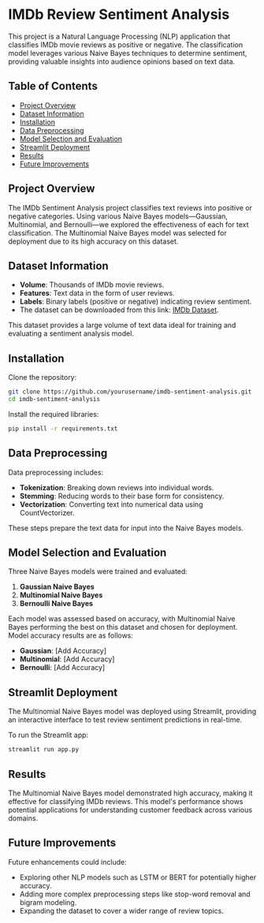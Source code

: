 
# IMDb Review Sentiment Analysis

This project is a Natural Language Processing (NLP) application that classifies IMDb movie reviews as positive or negative. The classification model leverages various Naive Bayes techniques to determine sentiment, providing valuable insights into audience opinions based on text data.

## Table of Contents
- [Project Overview](#project-overview)
- [Dataset Information](#dataset-information)
- [Installation](#installation)
- [Data Preprocessing](#data-preprocessing)
- [Model Selection and Evaluation](#model-selection-and-evaluation)
- [Streamlit Deployment](#streamlit-deployment)
- [Results](#results)
- [Future Improvements](#future-improvements)

## Project Overview
The IMDb Sentiment Analysis project classifies text reviews into positive or negative categories. Using various Naive Bayes models—Gaussian, Multinomial, and Bernoulli—we explored the effectiveness of each for text classification. The Multinomial Naive Bayes model was selected for deployment due to its high accuracy on this dataset.

## Dataset Information
- **Volume**: Thousands of IMDb movie reviews.
- **Features**: Text data in the form of user reviews.
- **Labels**: Binary labels (positive or negative) indicating review sentiment.
- The dataset can be downloaded from this link: [IMDb Dataset](https://example.com).

This dataset provides a large volume of text data ideal for training and evaluating a sentiment analysis model.

## Installation
Clone the repository:
```bash
git clone https://github.com/yourusername/imdb-sentiment-analysis.git
cd imdb-sentiment-analysis
```

Install the required libraries:
```bash
pip install -r requirements.txt
```

## Data Preprocessing
Data preprocessing includes:
- **Tokenization**: Breaking down reviews into individual words.
- **Stemming**: Reducing words to their base form for consistency.
- **Vectorization**: Converting text into numerical data using CountVectorizer.

These steps prepare the text data for input into the Naive Bayes models.

## Model Selection and Evaluation
Three Naive Bayes models were trained and evaluated:
1. **Gaussian Naive Bayes**
2. **Multinomial Naive Bayes**
3. **Bernoulli Naive Bayes**

Each model was assessed based on accuracy, with Multinomial Naive Bayes performing the best on this dataset and chosen for deployment. Model accuracy results are as follows:
- **Gaussian**: [Add Accuracy]
- **Multinomial**: [Add Accuracy]
- **Bernoulli**: [Add Accuracy]

## Streamlit Deployment
The Multinomial Naive Bayes model was deployed using Streamlit, providing an interactive interface to test review sentiment predictions in real-time.

To run the Streamlit app:
```bash
streamlit run app.py
```

## Results
The Multinomial Naive Bayes model demonstrated high accuracy, making it effective for classifying IMDb reviews. This model's performance shows potential applications for understanding customer feedback across various domains.

## Future Improvements
Future enhancements could include:
- Exploring other NLP models such as LSTM or BERT for potentially higher accuracy.
- Adding more complex preprocessing steps like stop-word removal and bigram modeling.
- Expanding the dataset to cover a wider range of review topics.
